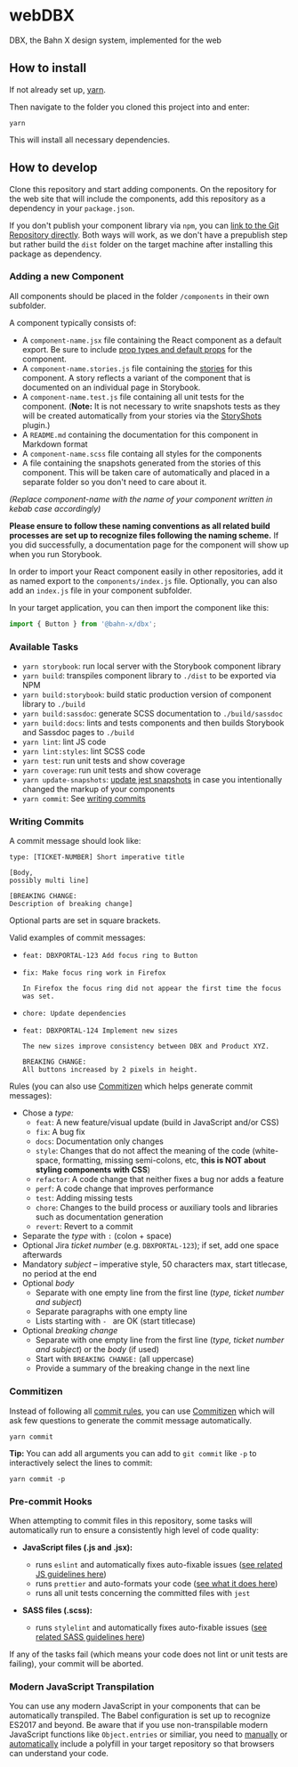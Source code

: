 # webDBX

DBX, the Bahn X design system, implemented for the web

## How to install

If not already set up, [yarn](https://yarnpkg.com/en/docs/install).

Then navigate to the folder you cloned this project into and enter:
```shell
yarn 
```
This will install all necessary dependencies.

## How to develop

Clone this repository and start adding components. On the repository for the web site that will include the components, add this repository as a dependency in your `package.json`. 

If you don't publish your component library via `npm`, you can [link to the Git Repository directly](https://docs.npmjs.com/files/package.json#git-urls-as-dependencies). Both ways will work, as we don't have a prepublish step but rather build the `dist` folder on the target machine after installing this package as dependency.


### Adding a new Component

All components should be placed in the folder `/components` in their own subfolder.

A component typically consists of:

* A `component-name.jsx` file containing the React component as a default export. Be sure to include [prop types and default props](https://reactjs.org/docs/typechecking-with-proptypes.html) for the component.
* A `component-name.stories.js` file containing the [stories](https://storybook.js.org/basics/writing-stories/) for this component. A story reflects a variant of the component that is documented on an individual page in Storybook.
* A `component-name.test.js` file containing all unit tests for the component. (**Note:** It is not necessary to write snapshots tests as they will be created automatically from your stories via the [StoryShots](https://github.com/storybooks/storybook/tree/master/addons/storyshots/storyshots-core) plugin.)
* A `README.md` containing the documentation for this component in Markdown format
* A `component-name.scss` file containg all styles for the components
* A file containing the snapshots generated from the stories of this component. This will be taken care of automatically and placed in a separate folder so you don't need to care about it.

_(Replace component-name with the name of your component written in kebab case accordingly)_

__Please ensure to follow these naming conventions as all related build processes are set up to recognize files following the naming scheme.__ If you did successfully, a documentation page for the component will show up when you run Storybook. 

In order to import your React component easily in other repositories, add it as named export to the `components/index.js` file. Optionally, you can also add an `index.js` file in your component subfolder.

In your target application, you can then import the component like this:

```javascript
import { Button } from '@bahn-x/dbx';
```

### Available Tasks

- `yarn storybook`: run local server with the Storybook component library
- `yarn build`: transpiles component library to `./dist` to be exported via NPM
- `yarn build:storybook`: build static production version of component library to `./build`
- `yarn build:sassdoc`: generate SCSS documentation to `./build/sassdoc`
- `yarn build:docs`: lints and tests components and then builds Storybook and Sassdoc pages to `./build`
- `yarn lint`: lint JS code
- `yarn lint:styles`: lint SCSS code
- `yarn test`: run unit tests and show coverage
- `yarn coverage`: run unit tests and show coverage
- `yarn update-snapshots`: [update jest snapshots](https://facebook.github.io/jest/docs/en/snapshot-testing.html) in case you intentionally changed the markup of your components
- `yarn commit`: See [writing commits](#writing-commits)

### Writing Commits

A commit message should look like:

```
type: [TICKET-NUMBER] Short imperative title

[Body,
possibly multi line]

[BREAKING CHANGE:
Description of breaking change]
```

Optional parts are set in square brackets.

Valid examples of commit messages:

- ```
  feat: DBXPORTAL-123 Add focus ring to Button
  ```
- ```
  fix: Make focus ring work in Firefox

  In Firefox the focus ring did not appear the first time the focus was set.
  ```

- ```
  chore: Update dependencies
  ```
- ```
  feat: DBXPORTAL-124 Implement new sizes

  The new sizes improve consistency between DBX and Product XYZ.

  BREAKING CHANGE:
  All buttons increased by 2 pixels in height.
  ```

Rules (you can also use [Commitizen](#commitizen) which helps generate commit messages):

- Chose a _type:_
  - `feat`: A new feature/visual update (build in JavaScript and/or CSS)
  - `fix`: A bug fix
  - `docs`: Documentation only changes
  - `style`: Changes that do not affect the meaning of the code (white-space, formatting, missing semi-colons, etc, **this is NOT about styling components with CSS**)
  - `refactor`: A code change that neither fixes a bug nor adds a feature
  - `perf`: A code change that improves performance
  - `test`: Adding missing tests
  - `chore`: Changes to the build process or auxiliary tools and libraries such as documentation generation
  - `revert`: Revert to a commit
- Separate the _type_ with `:` (colon + space)
- Optional Jira _ticket number_ (e.g. `DBXPORTAL-123`); if set, add one space afterwards
- Mandatory _subject_ – imperative style, 50 characters max, start titlecase, no period at the end
- Optional _body_
  - Separate with one empty line from the first line (_type, ticket number and subject_)
  - Separate paragraphs with one empty line
  - Lists starting with `- ` are OK (start titlecase)
- Optional _breaking change_
  - Separate with one empty line from the first line (_type, ticket number and subject_) or the _body_ (if used)
  - Start with `BREAKING CHANGE:` (all uppercase)
  - Provide a summary of the breaking change in the next line

### Commitizen

Instead of following all [commit rules](#writing-commits), you can use [Commitizen] which will ask few questions to generate the commit message automatically.

```shell
yarn commit
```

**Tip:** You can add all arguments you can add to `git commit` like `-p` to interactively select the lines to commit:

```shell
yarn commit -p
```

[commitizen]: https://github.com/commitizen/cz-cli

### Pre-commit Hooks

When attempting to commit files in this repository, some tasks will automatically run to ensure a consistently high level of code quality:

* __JavaScript files (.js and .jsx):__
  * runs `eslint` and automatically fixes auto-fixable issues ([see related JS guidelines here](https://github.com/airbnb/javascript))
  * runs `prettier` and auto-formats your code ([see what it does here](https://github.com/prettier/prettier))
  * runs all unit tests concerning the committed files with `jest`

* __SASS files (.scss):__
  * runs `stylelint` and automatically fixes auto-fixable issues ([see related SASS guidelines here](https://sass-guidelin.es/))

If any of the tasks fail (which means your code does not lint or unit tests are failing), your commit will be aborted.

### Modern JavaScript Transpilation

You can use any modern JavaScript in your components that can be automatically transpiled. The Babel configuration is set up to recognize ES2017 and beyond. Be aware that if you use non-transpilable modern JavaScript functions like `Object.entries` or similiar, you need to [manually](https://github.com/babel/babel/tree/master/packages/babel-polyfill) or [automatically](https://polyfill.io/v2/docs/) include a polyfill in your target repository so that browsers can understand your code.
